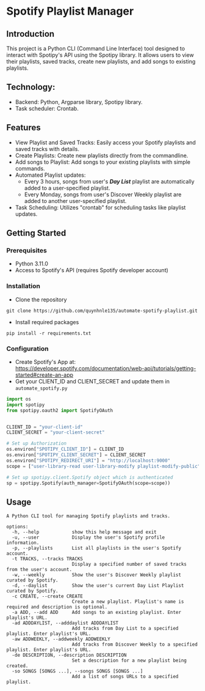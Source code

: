 # Spotify Playlist Manager

## Introduction
This project is a Python CLI (Command Line Interface) tool designed to interact with Spotipy's API using the Spotipy library. It allows users to view their playlists, saved tracks, create new playlists, and add songs to existing playlists.

## Technology:
- Backend: Python, Argparse library, Spotipy library.
- Task scheduler: Crontab.


## Features
- View Playlist and Saved Tracks: Easily access your Spotify playlists and saved tracks with details.
- Create Playlists: Create new playlists directly from the commandline.
- Add songs to Playlist: Add songs to your existing playlists with simple commands.
- Automated Playlist updates:
  - Every 3 hours, songs from user's **_Day List_** playlist are automatically added to a user-specified playlist.
  - Every Monday, songs from user's Discover Weekly playlist are added to another user-specified playlist.
- Task Scheduling: Utilizes "crontab" for scheduling tasks like playlist updates. 


## Getting Started

### Prerequisites
- Python 3.11.0
- Access to Spotify's API (requires Spotify developer account)

### Installation
- Clone the repository
```commandline
git clone https://github.com/quynhnle135/automate-spotify-playlist.git
```

- Install required packages
```commandline
pip install -r requirements.txt
```

### Configuration
- Create Spotify's App at: https://developer.spotify.com/documentation/web-api/tutorials/getting-started#create-an-app
- Get your CLIENT_ID and CLIENT_SECRET and update them in ```automate_spotify.py```


```python
import os
import spotipy
from spotipy.oauth2 import SpotifyOAuth


CLIENT_ID = "your-client-id"
CLIENT_SECRET = "your-client-secret"

# Set up Authorization
os.environ["SPOTIPY_CLIENT_ID"] = CLIENT_ID
os.environ["SPOTIPY_CLIENT_SECRET"] = CLIENT_SECRET
os.environ["SPOTIPY_REDIRECT_URI"] = "http://localhost:9000"
scope = ["user-library-read user-library-modify playlist-modify-public"]

# Set up spotipy.client.Spotify object which is authenticated
sp = spotipy.Spotify(auth_manager=SpotifyOAuth(scope=scope))
```

## Usage
```commandline
A Python CLI tool for managing Spotify playlists and tracks.

options:
  -h, --help            show this help message and exit
  -u, --user            Display the user's Spotify profile information.
  -p, --playlists       List all playlists in the user's Spotify account.
  -t TRACKS, --tracks TRACKS
                        Display a specified number of saved tracks from the user's account.
  -w, --weekly          Show the user's Discover Weekly playlist curated by Spotify.
  -d, --daylist         Show the user's current Day List Playlist curated by Spotify.
  -c CREATE, --create CREATE
                        Create a new playlist. Playlist's name is required and description is optional.
  -a ADD, --add ADD     Add songs to an existing playlist. Enter playlist's URL.
  -ad ADDDAYLIST, --adddaylist ADDDAYLIST
                        Add tracks from Day List to a specified playlist. Enter playlist's URL.
  -aw ADDWEEKLY, --addweekly ADDWEEKLY
                        Add tracks from Discover Weekly to a specified playlist. Enter playlist's URL.
  -de DESCRIPTION, --description DESCRIPTION
                        Set a description for a new playlist being created.
  -so SONGS [SONGS ...], --songs SONGS [SONGS ...]
                        Add a list of songs URLs to a specified playlist.

```